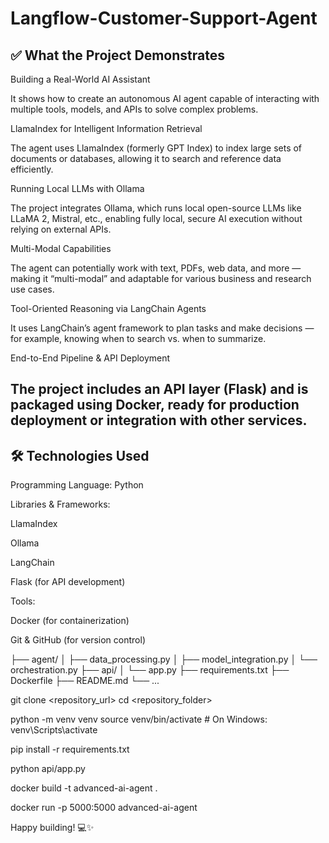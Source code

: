# Langflow-Customer-Support-Agent

## ✅ What the Project Demonstrates
Building a Real-World AI Assistant

It shows how to create an autonomous AI agent capable of interacting with multiple tools, models, and APIs to solve complex problems.

LlamaIndex for Intelligent Information Retrieval

The agent uses LlamaIndex (formerly GPT Index) to index large sets of documents or databases, allowing it to search and reference data efficiently.

Running Local LLMs with Ollama

The project integrates Ollama, which runs local open-source LLMs like LLaMA 2, Mistral, etc., enabling fully local, secure AI execution without relying on external APIs.

Multi-Modal Capabilities

The agent can potentially work with text, PDFs, web data, and more — making it “multi-modal” and adaptable for various business and research use cases.

Tool-Oriented Reasoning via LangChain Agents

It uses LangChain’s agent framework to plan tasks and make decisions — for example, knowing when to search vs. when to summarize.

End-to-End Pipeline & API Deployment

The project includes an API layer (Flask) and is packaged using Docker, ready for production deployment or integration with other services.
---

## 🛠️ Technologies Used
Programming Language: Python

Libraries & Frameworks:

LlamaIndex

Ollama

LangChain

Flask (for API development)

Tools:

Docker (for containerization)

Git & GitHub (for version control)

├── agent/
│   ├── data_processing.py
│   ├── model_integration.py
│   └── orchestration.py
├── api/
│   └── app.py
├── requirements.txt
├── Dockerfile
├── README.md
└── ...

git clone <repository_url>
cd <repository_folder>

python -m venv venv
source venv/bin/activate  # On Windows: venv\Scripts\activate

pip install -r requirements.txt

python api/app.py

docker build -t advanced-ai-agent .

docker run -p 5000:5000 advanced-ai-agent

Happy building! 💻✨


